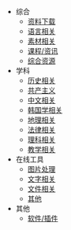 - 综合
	- [资料下载](/guide/main/download.md)
	- [语言相关](/guide/main/languages.md)
	- [素材相关](/guide/main/items.md)
	- [课程/资讯](/guide/main/online-courses.md)
	- [综合资源](/guide/main/sources.md)
- 学科
	- [历史相关](/guide/subjects/history.md)
	- [共产主义](/guide/subjects/communism.md)
	- [中文相关](/guide/subjects/chinese.md)
	- [韩国学相关](/guide/subjects/jpkr.md)
	- [地理相关](/guide/subjects/geography.md)
	- [法律相关](/guide/subjects/laws.md)
	- [理科相关](/guide/subjects/science.md)
	- [教学相关](/guide/subjects/teachers.md)
- 在线工具
	- [图片处理](/guide/tools/pictures.md)
	- [文字相关](/guide/tools/chr.md)
	- [文件相关](/guide/tools/files.md)
	- [其他](/guide/tools/others.md)
- 其他
	- [软件/插件](/guide/others/software.md)